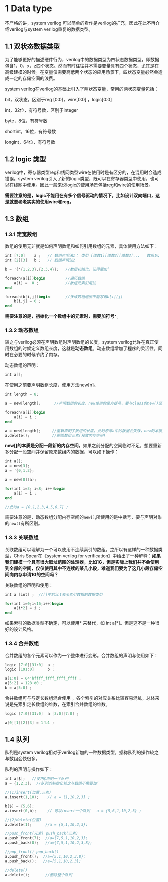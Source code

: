 # 1 Data type   

不严格的讲，system verilog 可以简单的看作是verilog的扩充，因此在此不再介绍verilog与system verilog重复的数据类型。

## 1.1 双状态数据类型    

为了能够更好的描述硬件行为，verilog中的数据类型为四状态数据类型，即数据包含1，0，x，z四个状态。然而有时往往并不需要变量具有四个状态，尤其是在高级建模的时候。在变量仅需要高低两个状态的应用场景下，四状态变量必然会造成一定的存储空间的浪费。

system verilog在verilog的基础上引入了两状态变量，常用的两状态变量包括：

bit，双状态，区别于reg [0:0]，wire[0:0] ，logic[0:0]

int，32位，有符号数，区别于integer

byte，8位，有符号数

shortint，16位，有符号数

longint，64位，有符号数      



## 1.2 logic 类型     

verilog中，寄存器类型reg和线网类型wire在使用时是有区分的，在混用时会造成错误。system verilog引入了新的logic类型，既可以在寄存器类型中使用，也可以在线网中使用。因此一般来说logic的使用场景包括reg和wire的使用场景。

**需要注意的是，logic不能用在有多个信号驱动的情况下，比如设计双向端口，这是就要老老实实的使用wire和reg。**        



## 1.3 数组      

### 1.3.1 定宽数组      

数组的使用无非就是如何声明数组和如何引用数组的元素，具体使用方法如下：

```verilog
int [7:0]    a ;   // 数组声明法1： 类型 [维数1][维数2][维数3]...   数组名;
int [2][3]   b ;   // 数组声明法2

b = '{'{1,2,3},{2,3,4}};   //数组初始化，记得要加‘

foreach(a[i])begin         //遍历数组
    a[i] =  0 ;            //数组元素引用法
end

foreach(b[i,j])begin       //多维数组遍历不能写做b[i][j] 
    b[i,j] = 0 ; 
end
```
**需要注意的是，初始化一个数组中的元素时，需要加符号`'`**。

### 1.3.2 动态数组     

较之与verilog必须在声明数组时声明数组的长度，system verilog允许在真正使用数组的时候定义数组长度，这就是**动态数组**。动态数组增加了程序的灵活性，同时在必要的时候节约了内存。

动态数组的声明：

```verilog
int a[];
```

在使用之前要声明数组长度，使用方法new[n]。

```verilog
int length = 8;

a = new[length];      //声明数组的长度，new使用的是方括号，要与class的new()区分

foreach(a[i])begin    
	a[i] = i ;
end

a = new[length];     //重新声明了数组的长度，此时原来a中的数据会失效，new的本质为分配内存空间 
a.delete();          //删除数组元素(释放内存空间)
```

**new[]的本质是分配一段新的内存空间**，如果之前分配的空间临时不足，想要重新多分配一段空间并保留原来数组内的数据，可以如下操作：

```verilog
int a[];
a = new[3];
a = '{0,1,2};

a = new[8](a);  

for(int i=3; i<8; i++)begin
	a[i] = i ;
end

//此时a = [0,1,2,3,4,5,6,7] ;
```

需要注意的是，动态数组分配内存空间的`new[]`,所使用的是中括号，要与声明对象的`new()`有所区别。



### 1.3.3 关联数组     

关联数组可以理解为一个可以使用不连续索引的数组。之所以有这样的一种数据类型，Chris Spear在《system verilog for verification》中给出了一种解释：**如果我们建模一个具有很大取址范围的处理器，比如1G，但是实际上我们并不会使用到全部的空间，仅仅使用其中不连续的某几小段，难道我们要为了这几小段存储空间向内存申请1G的空间吗？**   

关联数组的声明和使用：

```verilog
int a [int] ;  //[]中的int表示索引数据的数据类型

for(int i=0;i<16;i++)begin
    a[i*2] = i ; 
end
```

如果索引的数据类型不确定，可以使用* 来替代，如 int a[*]。但是这不是一种很好的设计风格。    



### 1.3.4 合并数组     

合并数组的各个元素可以作为一个整体进行变形。合并数组的声明与使用如下：

```verilog
logic [7:0][31:0]  a ;
logic [191:0]      b ;

a[1:0] = 64'hffff_ffff_ffff_ffff ;
a[5:2] = 128'd0 ;
b = a[5:0] ;
```

合并数组可与与定长数组混合使用 ，各个索引的对应关系比较容易混乱，总体来说是先索引定长数组的维数，在索引合并数组的维数。

```verilog
logic [7:0][31:0]  a [3:0][7:0] ; 

a[0][1][2][3] = 1'b1 ;  
```



## 1.4 队列       

队列是system verilog相对于verilog新加的一种数据类型，据称队列的操作较之与数组会快很多。  

队列的声明与操作如下：

```verilog
int a[$];   //使用$声明一个队列    
a = {1,2,3};  //队列的初始化较之与数组不需要加’   

//(1)insert(位置,元素)
a.insert(1,10);    // a = {1,10,2,3} ;

b[$] = {5,6};
a.insert(0,b);     // 可以insert一个队列   a = {5,6,1,10,2,3} ;   

//(2)delete(位置)
a.delete(1);      //a = {5,1,10,2,3};     

//push_front(元素) push_back(元素)
a.push_front(7);  //a={7,5,1,10,2,3};
a.push_back(8);   //a={7,5,1,10,2,3,8};

//pop_front() pop_back()
a.push_front();  //a={5,1,10,2,3,8};
a.push_back();   //a={5,1,10,2,3};  

//delete()
a.delete();       //删除整个队列   
```









